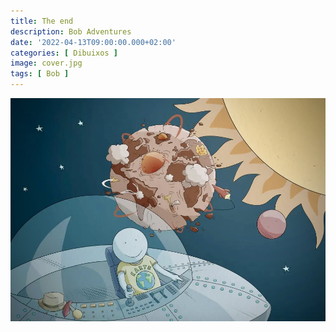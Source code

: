 ```yaml
---
title: The end
description: Bob Adventures
date: '2022-04-13T09:00:00.000+02:00'
categories: [ Dibuixos ]
image: cover.jpg
tags: [ Bob ]
---
```


![](bob_earth.jpg "The end")

